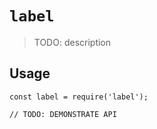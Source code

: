 # `label`

> TODO: description

## Usage

```
const label = require('label');

// TODO: DEMONSTRATE API
```

